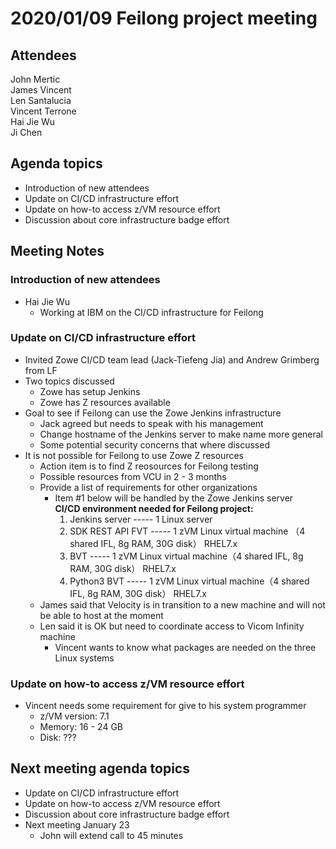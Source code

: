 # 2020/01/09 Feilong project meeting

## Attendees
John Mertic  
James Vincent  
Len Santalucia   
Vincent Terrone  
Hai Jie Wu  
Ji Chen  

## Agenda topics
- Introduction of new attendees  
- Update on CI/CD infrastructure effort  
- Update on how-to access z/VM resource effort  
- Discussion about core infrastructure badge effort  

## Meeting Notes

### Introduction of new attendees
- Hai Jie Wu
  - Working at IBM on the CI/CD infrastructure for Feilong

### Update on CI/CD infrastructure effort
- Invited Zowe CI/CD team lead (Jack-Tiefeng Jia) and Andrew Grimberg from LF
- Two topics discussed
  - Zowe has setup Jenkins
  - Zowe has Z resources available
- Goal to see if Feilong can use the Zowe Jenkins infrastructure
  - Jack agreed but needs to speak with his management
  - Change hostname of the Jenkins server to make name more general
  - Some potential security concerns that where discussed
- It is not possible for Feilong to use Zowe Z resources
  - Action item is to find Z reosources for Feilong testing
  - Possible resources from VCU in 2 - 3 months
  - Provide a list of requirements for other organizations
    - Item #1 below will be handled by the Zowe Jenkins server  
      **CI/CD environment needed for Feilong project:**
      1. Jenkins server ----- 1 Linux server
      2. SDK REST API FVT ----- 1 zVM Linux virtual machine （4 shared IFL, 8g RAM, 30G disk） RHEL7.x
      3. BVT ----- 1 zVM Linux virtual machine（4 shared IFL, 8g RAM, 30G disk） RHEL7.x
      4. Python3 BVT ----- 1 zVM Linux virtual machine（4 shared IFL, 8g RAM, 30G disk） RHEL7.x
  - James said that Velocity is in transition to a new machine and will not be able to host at the moment
  - Len said it is OK but need to coordinate access to Vicom Infinity machine
    - Vincent wants to know what packages are needed on the three Linux systems

### Update on how-to access z/VM resource effort
- Vincent needs some requirement for give to his system programmer
  - z/VM version: 7.1
  - Memory: 16 - 24 GB
  - Disk: ???

## Next meeting agenda topics
- Update on CI/CD infrastructure effort
- Update on how-to access z/VM resource effort
- Discussion about core infrastructure badge effort
- Next meeting January 23
  - John will extend call to 45 minutes
